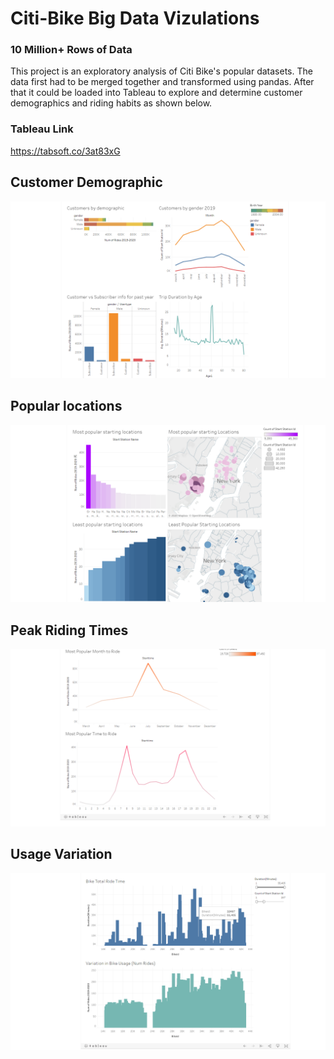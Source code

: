 # Citi-Bike Big Data Vizulations #

### 10 Million+ Rows of Data ###

This project is an exploratory analysis of Citi Bike's popular datasets. The data first had to be merged together and transformed using pandas. After that it could be loaded into Tableau to explore and determine customer demographics and riding habits as shown below.

### Tableau Link ###
https://tabsoft.co/3at83xG

## Customer Demographic ##
![](img/demographic.png)
## Popular locations ##
![](img/start.png)
## Peak Riding Times ##
![](img/month.png)
## Usage Variation ##
![](img/bikestats.png)



